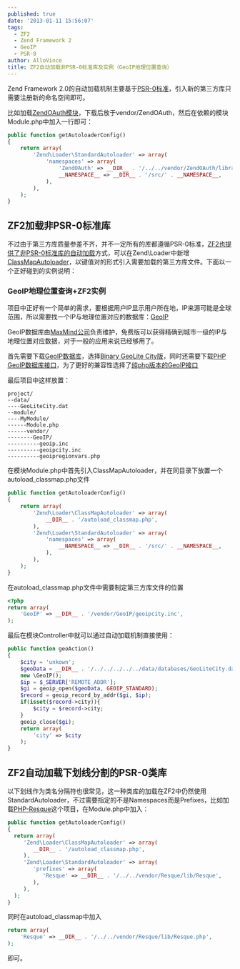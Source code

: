 ```yaml
---
published: true
date: '2013-01-11 15:56:07'
tags:
  - ZF2
  - Zend Framework 2
  - GeoIP
  - PSR-0
author: AlloVince
title: ZF2自动加载非PSR-0标准库及实例（GeoIP地理位置查询）
---
```


Zend Framework 2.0的自动加载机制主要基于[PSR-0标准](https://github.com/php-fig/fig-standards/blob/master/accepted/PSR-0.md)，引入新的第三方库只需要注册新的命名空间即可。

比如加载[ZendOAuth模块](https://github.com/zendframework/ZendOAuth)，下载后放于vendor/ZendOAuth，然后在依赖的模块Module.php中加入一行即可：

``` php
public function getAutoloaderConfig()
{
    return array(
        'Zend\Loader\StandardAutoloader' => array(
            'namespaces' => array(
                'ZendOAuth' => __DIR__ . '/../../vendor/ZendOAuth/library/ZendOAuth',
                __NAMESPACE__ => __DIR__ . '/src/' . __NAMESPACE__,
            ),
        ),
    );
}
```


## ZF2加载非PSR-0标准库

不过由于第三方库质量参差不齐，并不一定所有的库都遵循PSR-0标准，[ZF2也提供了非PSR-0标准库的自动加载](http://avnpc.com/pages/autoloader-third-part-libs-without-psr0)方式，可以在Zend\Loader中新增[ClassMapAutoloader](http://framework.zend.com/manual/2.0/en/modules/zend.loader.class-map-autoloader.html)，以键值对的形式引入需要加载的第三方库文件。下面以一个正好碰到的实例说明：


### GeoIP地理位置查询+ZF2实例

项目中正好有一个简单的需求，要根据用户IP显示用户所在地，IP来源可能是全球范围，所以需要找一个IP与地理位置对应的数据库：[GeoIP](http://avnpc.com/pages/autoloader-third-part-libs-without-psr0)

GeoIP数据库由[MaxMind公司](http://www.maxmind.com/en/home)负责维护，免费版可以获得精确到城市一级的IP与地理位置对应数据，对于一般的应用来说已经够用了。

首先需要下载[GeoIP数据库](http://dev.maxmind.com/geoip/geolite)，选择[Binary GeoLite City版](http://geolite.maxmind.com/download/geoip/database/GeoLiteCity.dat.gz)，同时还需要下载[PHP GeoIP数据库接口](http://dev.maxmind.com/geoip/downloadable#PHP-7)，为了更好的兼容性选择了[纯php版本的GeoIP接口](http://www.maxmind.com/download/geoip/api/php/)

最后项目中这样放置：

```
project/
--data/
----GeoLiteCity.dat
--module/
----MyModule/
------Module.php
------vendor/
--------GeoIP/
----------geoip.inc
----------geoipcity.inc
----------geoipregionvars.php
```

在模块Module.php中首先引入ClassMapAutoloader，并在同目录下放置一个autoload_classmap.php文件

``` php
public function getAutoloaderConfig()
{
    return array(
        'Zend\Loader\ClassMapAutoloader' => array(
            __DIR__ . '/autoload_classmap.php',
        ),
        'Zend\Loader\StandardAutoloader' => array(
            'namespaces' => array(
                __NAMESPACE__ => __DIR__ . '/src/' . __NAMESPACE__,
            ),
        ),
    );
}
```

在autoload_classmap.php文件中需要制定第三方库文件的位置

``` php
<?php
return array(
    'GeoIP' => __DIR__ . '/vendor/GeoIP/geoipcity.inc',
);
```

最后在模块Controller中就可以通过自动加载机制直接使用：

``` php
public function geoAction()
{
    $city = 'unkown';
    $geoData = __DIR__ . '/../../../../../data/databases/GeoLiteCity.dat';
    new \GeoIP();
    $ip = $_SERVER['REMOTE_ADDR'];
    $gi = geoip_open($geoData, GEOIP_STANDARD);
    $record = geoip_record_by_addr($gi, $ip);
    if(isset($record->city)){
        $city = $record->city;
    }
    geoip_close($gi);
    return array(
        'city' => $city
    );
}
```


## ZF2自动加载下划线分割的PSR-0类库

以下划线作为类名分隔符也很常见，这一种类库的加载在ZF2中仍然使用StandardAutoloader，不过需要指定的不是Namespaces而是Prefixes，比如加载[PHP-Resque](https://github.com/chrisboulton/php-resque)这个项目，在Module.php中加入：

``` php
public function getAutoloaderConfig()
{
  return array(
	 'Zend\Loader\ClassMapAutoloader' => array(
		__DIR__ . '/autoload_classmap.php',
	 ),
	 'Zend\Loader\StandardAutoloader' => array(
		'prefixes' => array(
		   'Resque' => __DIR__ . '/../../vendor/Resque/lib/Resque',
		),
	 ),
  );
}
```
   
同时在autoload_classmap中加入

``` php
return array(
    'Resque' => __DIR__ . '/../../vendor/Resque/lib/Resque.php',
);
```

即可。


